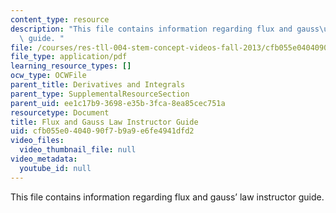 ```yaml
---
content_type: resource
description: "This file contains information regarding flux and gauss\u2019 law instructor\
  \ guide. "
file: /courses/res-tll-004-stem-concept-videos-fall-2013/cfb055e0404090f7b9a9e6fe4941dfd2_MITRES_TLL-004F13_FlxGuide.pdf
file_type: application/pdf
learning_resource_types: []
ocw_type: OCWFile
parent_title: Derivatives and Integrals
parent_type: SupplementalResourceSection
parent_uid: ee1c17b9-3698-e35b-3fca-8ea85cec751a
resourcetype: Document
title: Flux and Gauss Law Instructor Guide
uid: cfb055e0-4040-90f7-b9a9-e6fe4941dfd2
video_files:
  video_thumbnail_file: null
video_metadata:
  youtube_id: null
---
```

This file contains information regarding flux and gauss’ law instructor guide. 

